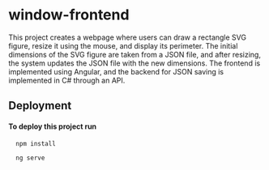 # window-frontend

This project creates a webpage where users can draw a rectangle SVG figure, resize it using the mouse, and display its perimeter. The initial dimensions of the SVG figure are taken from a JSON file, and after resizing, the system updates the JSON file with the new dimensions. The frontend is implemented using Angular, and the backend for JSON saving is implemented in C# through an API.
 
## Deployment

#### To deploy this project run

```bash
  npm install
```
```bash
  ng serve
```
